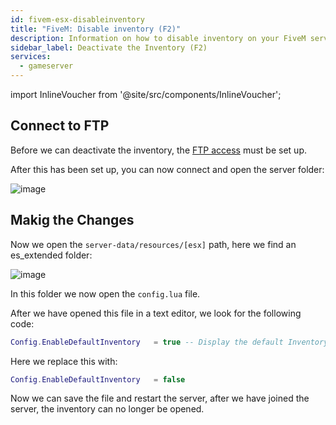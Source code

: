 ```yaml
---
id: fivem-esx-disableinventory
title: "FiveM: Disable inventory (F2)"
description: Information on how to disable inventory on your FiveM server running ESX from ZAP-Hosting - ZAP-Hosting.com documentation
sidebar_label: Deactivate the Inventory (F2)
services:
  - gameserver
---
```


import InlineVoucher from '@site/src/components/InlineVoucher';

<InlineVoucher />

## Connect to FTP

Before we can deactivate the inventory, the [FTP access](gameserver-ftpaccess.md) must be set up.

After this has been set up, you can now connect and open the server folder:

![image](https://screensaver01.zap-hosting.com/index.php/s/GWPAB639GoYcybT/preview)


## Makig the Changes

Now we open the `server-data/resources/[esx]` path, here we find an es_extended folder:

![image](https://screensaver01.zap-hosting.com/index.php/s/6HLxaYmZgsQ5Qc5/preview)

In this folder we now open the `config.lua` file.

After we have opened this file in a text editor, we look for the following code:

```Lua
Config.EnableDefaultInventory   = true -- Display the default Inventory ( F2 )
```

Here we replace this with:

```Lua
Config.EnableDefaultInventory   = false
```


Now we can save the file and restart the server, after we have joined the server, the inventory can no longer be opened.
